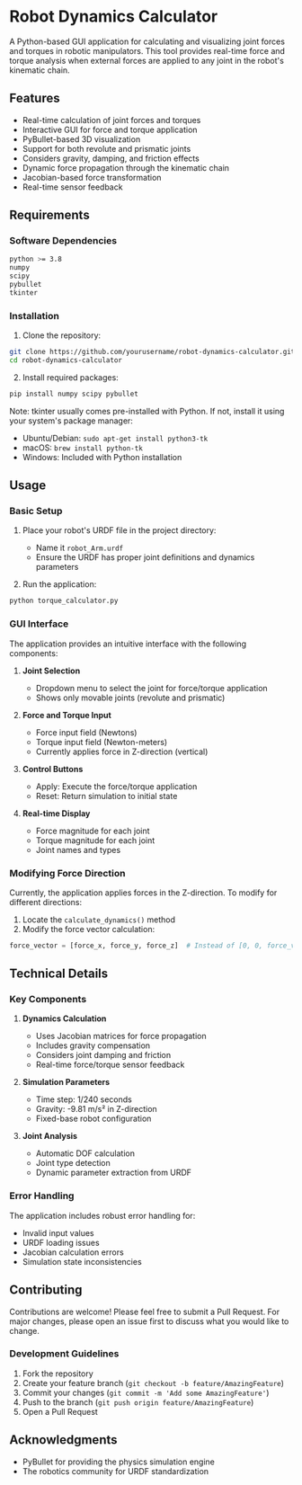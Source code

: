 # Robot Dynamics Calculator

A Python-based GUI application for calculating and visualizing joint forces and torques in robotic manipulators. This tool provides real-time force and torque analysis when external forces are applied to any joint in the robot's kinematic chain.

## Features

- Real-time calculation of joint forces and torques
- Interactive GUI for force and torque application
- PyBullet-based 3D visualization
- Support for both revolute and prismatic joints
- Considers gravity, damping, and friction effects
- Dynamic force propagation through the kinematic chain
- Jacobian-based force transformation
- Real-time sensor feedback

## Requirements

### Software Dependencies
```bash
python >= 3.8
numpy
scipy
pybullet
tkinter
```

### Installation

1. Clone the repository:
```bash
git clone https://github.com/yourusername/robot-dynamics-calculator.git
cd robot-dynamics-calculator
```

2. Install required packages:
```bash
pip install numpy scipy pybullet
```

Note: tkinter usually comes pre-installed with Python. If not, install it using your system's package manager:
- Ubuntu/Debian: `sudo apt-get install python3-tk`
- macOS: `brew install python-tk`
- Windows: Included with Python installation

## Usage

### Basic Setup

1. Place your robot's URDF file in the project directory:
   - Name it `robot_Arm.urdf`
   - Ensure the URDF has proper joint definitions and dynamics parameters

2. Run the application:
```bash
python torque_calculator.py
```

### GUI Interface

The application provides an intuitive interface with the following components:

1. **Joint Selection**
   - Dropdown menu to select the joint for force/torque application
   - Shows only movable joints (revolute and prismatic)

2. **Force and Torque Input**
   - Force input field (Newtons)
   - Torque input field (Newton-meters)
   - Currently applies force in Z-direction (vertical)

3. **Control Buttons**
   - Apply: Execute the force/torque application
   - Reset: Return simulation to initial state

4. **Real-time Display**
   - Force magnitude for each joint
   - Torque magnitude for each joint
   - Joint names and types

### Modifying Force Direction

Currently, the application applies forces in the Z-direction. To modify for different directions:

1. Locate the `calculate_dynamics()` method
2. Modify the force vector calculation:
```python
force_vector = [force_x, force_y, force_z]  # Instead of [0, 0, force_value]
```

## Technical Details

### Key Components

1. **Dynamics Calculation**
   - Uses Jacobian matrices for force propagation
   - Includes gravity compensation
   - Considers joint damping and friction
   - Real-time force/torque sensor feedback

2. **Simulation Parameters**
   - Time step: 1/240 seconds
   - Gravity: -9.81 m/s² in Z-direction
   - Fixed-base robot configuration

3. **Joint Analysis**
   - Automatic DOF calculation
   - Joint type detection
   - Dynamic parameter extraction from URDF

### Error Handling

The application includes robust error handling for:
- Invalid input values
- URDF loading issues
- Jacobian calculation errors
- Simulation state inconsistencies

## Contributing

Contributions are welcome! Please feel free to submit a Pull Request. For major changes, please open an issue first to discuss what you would like to change.

### Development Guidelines

1. Fork the repository
2. Create your feature branch (`git checkout -b feature/AmazingFeature`)
3. Commit your changes (`git commit -m 'Add some AmazingFeature'`)
4. Push to the branch (`git push origin feature/AmazingFeature`)
5. Open a Pull Request



## Acknowledgments

- PyBullet for providing the physics simulation engine
- The robotics community for URDF standardization

